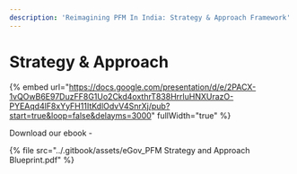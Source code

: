 ```yaml
---
description: 'Reimagining PFM In India: Strategy & Approach Framework'
---
```


# Strategy & Approach

{% embed url="https://docs.google.com/presentation/d/e/2PACX-1vQOwB6E97DuzFF8G1Uo2Ckd4oxthrT838HrrluHNXUrazO-PYEAqd4lF8xYyFH11ItKdlOdvV4SnrXj/pub?start=true&loop=false&delayms=3000" fullWidth="true" %}

Download our ebook -

{% file src="../.gitbook/assets/eGov_PFM Strategy and Approach Blueprint.pdf" %}
